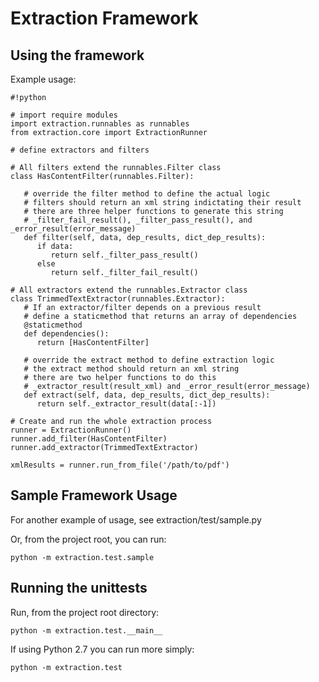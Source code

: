 # Extraction Framework #

## Using the framework ##

Example usage:

```
#!python

# import require modules
import extraction.runnables as runnables
from extraction.core import ExtractionRunner

# define extractors and filters

# All filters extend the runnables.Filter class
class HasContentFilter(runnables.Filter):

   # override the filter method to define the actual logic
   # filters should return an xml string indictating their result
   # there are three helper functions to generate this string
   # _filter_fail_result(), _filter_pass_result(), and _error_result(error_message)
   def filter(self, data, dep_results, dict_dep_results):
      if data:
         return self._filter_pass_result()
      else
         return self._filter_fail_result()

# All extractors extend the runnables.Extractor class
class TrimmedTextExtractor(runnables.Extractor):
   # If an extractor/filter depends on a previous result
   # define a staticmethod that returns an array of dependencies
   @staticmethod
   def dependencies():
      return [HasContentFilter]

   # override the extract method to define extraction logic
   # the extract method should return an xml string
   # there are two helper functions to do this
   # _extractor_result(result_xml) and _error_result(error_message)
   def extract(self, data, dep_results, dict_dep_results):
      return self._extractor_result(data[:-1])

# Create and run the whole extraction process
runner = ExtractionRunner()
runner.add_filter(HasContentFilter)
runner.add_extractor(TrimmedTextExtractor)

xmlResults = runner.run_from_file('/path/to/pdf')

```

## Sample Framework Usage ##
For another example of usage, see extraction/test/sample.py

Or, from the project root, you can run:

    python -m extraction.test.sample


## Running the unittests ##

Run, from the project root directory:

    python -m extraction.test.__main__

If using Python 2.7 you can run more simply:

    python -m extraction.test
